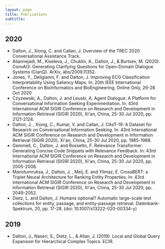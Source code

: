 ```yaml
---
layout: page
title: Publications
subtitle: 
---
```


## 2020
 - Dalton, J., Xiong, C. and Callan, J. Overview of the TREC 2020 Conversational Assistance Track. 
 - Aliannejadi, M., Kiseleva, J., Chuklin, A., Dalton, J., & Burtsev, M. (2020). ConvAI3: Generating Clarifying Questions for Open-Domain Dialogue Systems (ClariQ). ArXiv, abs/2009.11352.
 - Jones, Y., Deligianni, F. and Dalton, J. Improving ECG Classification Interpretability Using Saliency Maps. In: 20th IEEE International Conference on BioInformatics and BioEngineering, Online Only, 26-28 Oct 2020
 - Czyzewski, A., Dalton, J. and Leuski, A.  Agent Dialogue: A Platform for Conversational Information Seeking Experimentation. In: 43rd International ACM SIGIR Conference on Research and Development in Information Retrieval (SIGIR 2020), Xi'an, China, 25-30 Jul 2020, pp. 2121-2124.
 - Dalton, J. , Xiong, C., Kumar, V. and Callan, J. CAsT-19: A Dataset for Research on Conversational Information Seeking. In: 43rd International ACM SIGIR Conference on Research and Development in Information Retrieval (SIGIR 2020), Xi'an, China, 25-30 Jul 2020, pp. 1985-1988.
 - Gemmell, C., Dalton, J. and Rossetto, F.  Relevance Transformer: Generating Concise Code Snippets with Relevance Feedback. In: 43rd International ACM SIGIR Conference on Research and Development in Information Retrieval (SIGIR 2020), Xi'an, China, 25-30 Jul 2020, pp. 2005-2008.
- Manotumruksa, J., Dalton, J. , Meij, E. and Yilmaz, E. CrossBERT: a Triplet Neural Architecture for Ranking Entity Properties. In: 43rd International ACM SIGIR Conference on Research and Development in Information Retrieval (SIGIR 2020), Xi'an, China, 25-30 Jul 2020, pp. 2049-2052.
- Dietz, L. and Dalton, J. Humans optional? Automatic large-scale test collections for entity, passage, and entity-passage retrieval. Datenbank-Spektrum, 20, pp. 17-28. (doi: 10.1007/s13222-020-00334-y)

## 2019
 - Dalton, J., Naseri, S., Dietz, L., & Allan, J. (2019). Local and Global Query Expansion for Hierarchical Complex Topics. ECIR.
